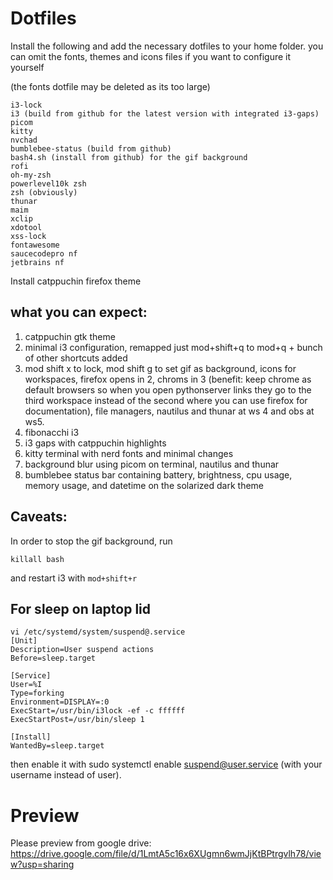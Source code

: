 # Dotfiles
Install the following and add the necessary dotfiles to your home folder.
you can omit the fonts, themes and icons files if you want to configure it yourself 

(the fonts dotfile may be deleted as its too large)
```
i3-lock
i3 (build from github for the latest version with integrated i3-gaps)
picom
kitty
nvchad
bumblebee-status (build from github)
bash4.sh (install from github) for the gif background
rofi
oh-my-zsh
powerlevel10k zsh
zsh (obviously)
thunar
maim
xclip
xdotool
xss-lock
fontawesome
saucecodepro nf
jetbrains nf
```

Install catppuchin firefox theme


## what you can expect:
1. catppuchin gtk theme
2. minimal i3 configuration, remapped just mod+shift+q to mod+q + bunch of other shortcuts added
3. mod shift x to lock, mod shift g to set gif as background, icons for workspaces, firefox opens in 2, chroms in 3 (benefit: keep chrome as default browsers so when you open pythonserver links they go to the third workspace instead of the second where you can use firefox for documentation), file managers, nautilus and thunar at ws 4 and obs at ws5. 
4. fibonacchi i3
6. i3 gaps with catppuchin highlights
7. kitty terminal with nerd fonts and minimal changes
8. background blur using picom on terminal, nautilus and thunar
9. bumblebee status bar containing battery, brightness, cpu usage, memory usage, and datetime on the solarized dark theme

## Caveats:
In order to stop the gif background, run
```
killall bash
```
and restart i3 with `mod+shift+r`

## For sleep on laptop lid
```
vi /etc/systemd/system/suspend@.service 
[Unit]
Description=User suspend actions
Before=sleep.target

[Service]
User=%I
Type=forking
Environment=DISPLAY=:0
ExecStart=/usr/bin/i3lock -ef -c ffffff
ExecStartPost=/usr/bin/sleep 1

[Install]
WantedBy=sleep.target
```
 then enable it with sudo systemctl enable suspend@user.service (with your username instead of user).

# Preview

Please preview from google drive: https://drive.google.com/file/d/1LmtA5c16x6XUgmn6wmJjKtBPtrgvlh78/view?usp=sharing
